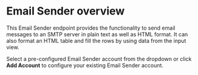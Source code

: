 # Email Sender overview

This Email Sender endpoint provides the functionality to send email messages to an SMTP server in plain text as well as HTML format. It can also format an HTML table and fill the rows by using data from the input view.

Select a pre-configured Email Sender account from the dropdown or click **Add Account** to configure your existing Email Sender account.
